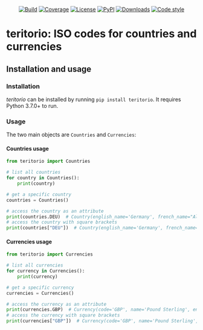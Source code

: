 <p align="center">
<a href="https://travis-ci.org/spapanik/teritorio"><img alt="Build" src="https://travis-ci.org/spapanik/teritorio.svg?branch=master"></a>
<a href="https://coveralls.io/github/spapanik/teritorio"><img alt="Coverage" src="https://coveralls.io/repos/github/spapanik/teritorio/badge.svg?branch=master"></a>
<a href="https://github.com/spapanik/teritorio/blob/master/LICENSE.txt"><img alt="License" src="https://img.shields.io/github/license/spapanik/teritorio"></a>
<a href="https://pypi.org/project/teritorio"><img alt="PyPI" src="https://img.shields.io/pypi/v/teritorio"></a>
<a href="https://pepy.tech/project/teritorio"><img alt="Downloads" src="https://pepy.tech/badge/teritorio"></a>
<a href="https://github.com/psf/black"><img alt="Code style" src="https://img.shields.io/badge/code%20style-black-000000.svg"></a>
</p>

# teritorio: ISO codes for countries and currencies

## Installation and usage

### Installation

_teritorio_ can be installed by running `pip install teritorio`. It requires Python 3.7.0+ to run.

### Usage

The two main objects are `Countries` and `Currencies`:

#### Countries usage

```python
from teritorio import Countries

# list all countries
for country in Countries():
    print(country)

# get a specific country
countries = Countries()

# access the country as an attribute
print(countries.DEU)  # Country(english_name='Germany', french_name="Allemagne (l')", alpha_2_code='DE', alpha_3_code='DEU', numeric_code=276)
# access the country with square brackets
print(countries["DEU"])  # Country(english_name='Germany', french_name="Allemagne (l')", alpha_2_code='DE', alpha_3_code='DEU', numeric_code=276)
```

#### Currencies usage

```python
from teritorio import Currencies

# list all currencies
for currency in Currencies():
    print(currency)

# get a specific currency
currencies = Currencies()

# access the currency as an attribute
print(currencies.GBP)  # Currency(code='GBP', name='Pound Sterling', entities=['GUERNSEY', 'ISLE OF MAN', 'JERSEY', 'UNITED KINGDOM OF GREAT BRITAIN AND NORTHERN IRELAND (THE)'], numeric_code=826, minor_units=2)
# access the currency with square brackets
print(currencies["GBP"])  # Currency(code='GBP', name='Pound Sterling', entities=['GUERNSEY', 'ISLE OF MAN', 'JERSEY', 'UNITED KINGDOM OF GREAT BRITAIN AND NORTHERN IRELAND (THE)'], numeric_code=826, minor_units=2)
```
